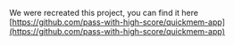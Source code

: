 We were recreated this project, you can find it here [https://github.com/pass-with-high-score/quickmem-app](https://github.com/pass-with-high-score/quickmem-app)
